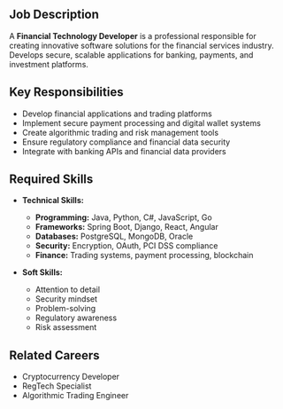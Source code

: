 ## Job Description
A **Financial Technology Developer** is a professional responsible for creating innovative software solutions for the financial services industry. Develops secure, scalable applications for banking, payments, and investment platforms.

## Key Responsibilities
- Develop financial applications and trading platforms
- Implement secure payment processing and digital wallet systems
- Create algorithmic trading and risk management tools
- Ensure regulatory compliance and financial data security
- Integrate with banking APIs and financial data providers

## Required Skills
- **Technical Skills:**
  - **Programming:** Java, Python, C#, JavaScript, Go
  - **Frameworks:** Spring Boot, Django, React, Angular
  - **Databases:** PostgreSQL, MongoDB, Oracle
  - **Security:** Encryption, OAuth, PCI DSS compliance
  - **Finance:** Trading systems, payment processing, blockchain

- **Soft Skills:**
  - Attention to detail
  - Security mindset
  - Problem-solving
  - Regulatory awareness
  - Risk assessment

## Related Careers
- Cryptocurrency Developer
- RegTech Specialist
- Algorithmic Trading Engineer